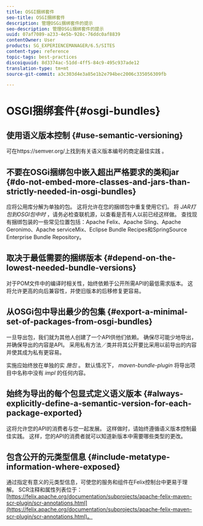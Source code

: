 ```yaml
---
title: OSGI捆绑套件
seo-title: OSGI捆绑套件
description: 管理OSGi捆绑套件的提示
seo-description: 管理OSGi捆绑套件的提示
uuid: 07af7089-a233-4e5b-928c-76ddc0af8839
contentOwner: User
products: SG_EXPERIENCEMANAGER/6.5/SITES
content-type: reference
topic-tags: best-practices
discoiquuid: 8d3374ac-51dd-4ff5-84c9-495c937ade12
translation-type: tm+mt
source-git-commit: a3c303d4e3a85e1b2e794bec2006c335056309fb

---
```



# OSGI捆绑套件{#osgi-bundles}

## 使用语义版本控制 {#use-semantic-versioning}

可在https://semver.org/上找到有关语义版本编号的商定最佳实践 [](https://semver.org/)。

## 不要在OSGi捆绑包中嵌入超出严格要求的类和jar {#do-not-embed-more-classes-and-jars-than-strictly-needed-in-osgi-bundles}

应将公用库分解为单独的包。 这将允许在您的捆绑包中重复使用它们。 将 *JAR打包到OSGI包中时* ，请务必检查联机源，以查看是否有人以前已经这样做。 查找现有捆绑包装的一些常见位置包括：Apache Felix、Apache Sling、Apache Geronimo、Apache serviceMix、Eclipse Bundle Recipes和SpringSource Enterprise Bundle Repository。

## 取决于最低需要的捆绑版本 {#depend-on-the-lowest-needed-bundle-versions}

对于POM文件中的编译时相关性，始终依赖于公开所需API的最低需求版本。 这将允许更高的向后兼容性，并使旧版本的后移修复更容易。

## 从OSGi包中导出最少的包集 {#export-a-minimal-set-of-packages-from-osgi-bundles}

一旦导出包，我们就为其他人创建了一个API供他们依赖。 确保尽可能少地导出，并确保导出的内容是API。 采用私有方法／类并将其公开要比采用以前导出的内容并使其成为私有更容易。

实施应始终放在单独的实 *施包* 。 默认情况下， *maven-bundle-plugin* 将导出项目中名称中没有 *impl* 的任何内容。

## 始终为导出的每个包显式定义语义版本 {#always-explicitly-define-a-semantic-version-for-each-package-exported}

这将允许您的API的消费者与您一起发展。 这样做时，请始终遵循语义版本控制最佳实践。 这样，您的API的消费者就可以知道新版本中需要哪些类型的更改。

## 包含公开的元类型信息 {#include-metatype-information-where-exposed}

通过指定有意义的元类型信息，可使您的服务和组件在Felix控制台中更易于理解。 SCR注释和属性列表位于： [https://felix.apache.org/documentation/subprojects/apache-felix-maven-scr-plugin/scr-annotations.html](https://felix.apache.org/documentation/subprojects/apache-felix-maven-scr-plugin/scr-annotations.html)。

